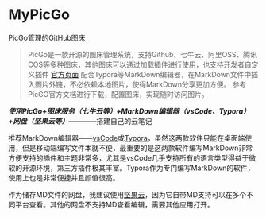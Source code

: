 # MyPicGo
PicGo管理的GitHub图床
>PicGo是一款开源的图床管理系统，支持Github、七牛云、阿里OSS、腾讯COS等多种图床，其他图床可以通过加载插件进行使用，也支持开发者自定义插件
>[官方页面](https://molunerfinn.com/PicGo/)
>配合Typora等MarkDown编辑器，在MarkDown文件中插入图片外链，不必依赖本地图片，使得MarkDown分享更加方便。
>参考PicGO官方文档进行下载，配置图床，实现随时访问图片。

***使用PicGo+图床服务（七牛云等）+MarkDown编辑器（vsCode、Typora）+网盘（坚果云等）***————搭建自己的云笔记

推荐MarkDown编辑器——[vsCode](https://code.visualstudio.com/)或[Typora](https://typora.io/#download)，虽然这两款软件只能在桌面端使用，但是移动端编写文件本就不便，最重要的是这两款软件编写MarkDown非常方便支持的插件和主题非常多，尤其是vsCode几乎支持所有的语言类型得益于微软的开源环境，第三方插件极其丰富。Typora作为专门编写MarkDown的软件，使用上也是非常便捷并且颜值很高。

作为储存MD文件的网盘，我建议使用[坚果云](https://www.jianguoyun.com/s/downloads)，因为它自带MD支持可以在多个不同平台查看。其他的网盘不支持MD查看编辑，需要其他应用打开。
